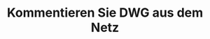 ---
############################# Static ############################
layout: "auto-gen-annotation"

############################# Head ############################
head_title: "Net DWG Annotation API Annotation in C#"
head_description: "Net-API zum Erstellen und Kommentieren beliebter Anmerkungstypen aus DWG, Bildern, Zeichnungen und Dokumentdateiformaten."

############################# Header ############################
title: "Kommentieren Sie DWG aus dem Netz"
description: ""
bg_image: "https://cms.admin.containerize.com/templates/aspose/App_Themes/V3/images/bg/header1.png"
bg_overlay: false
button:
    enable: true
    icon: "fas fa-arrow-down"
    label: "Download kostenlose Testversion"
    link: "https://downloads.groupdocs.com/annotation/net"

############################# About ############################
about:
    enable: true
    title: "Über GroupDocs.Annotation für Net API"
    content: |
        GroupDocs.Annotation for Net API ist eine Bibliothek, mit der Sie Anmerkungen zu PDF-, Word- und anderen Dokumenten auf Mac, Windows oder Ubuntu hinzufügen können. [GroupDocs.Annotation for Net](/annotation/net) ist eine native Net-API zum Verwalten von Anmerkungen mit umfassender Unterstützung für das Erstellen, Hinzufügen, Bearbeiten, Löschen, Extrahieren und Exportieren von Anmerkungen aus Bildern und verschiedenen anderen Dokumenten. Die vollständige Liste der unterstützten Dokumentformate finden Sie auf dieser [Seite](https://docs.groupdocs.com/annotation/net/supported-document-formats/).
        Mit dieser Bibliothek können Sie nicht nur mit DWG-Dokumenten arbeiten, sondern auch mit vielen anderen Dokumenttypen wie Word, Excel, PowerPoint, Outlook-E-Mails, Visio, Adobe, OpenDocument, OpenOffice, Photoshop, AutoCad und vielen anderen.
        Mit der GroupDocs.Annotation for Net-API können Sie neue Notizen erstellen und hinzufügen, Anmerkungen bearbeiten, Kommentare und Anmerkungen extrahieren und aus Dokumenten entfernen. Die Bibliothek unterstützt 13 verschiedene Anmerkungstypen, darunter Text, Polylinie, Fläche, Unterstreichung, Punkt, Wasserzeichen, Pfeil, Ellipse, Textersetzung, Abstand, Textfeld, Ressourcenschwärzung in PDF, HTML, Microsoft Word-Dokumenten, Tabellenkalkulationen, Diagrammen, Präsentationen, Zeichnungen, Bilder und viele andere Dateiformate.
        Das Beispiel (siehe unten) zeigt die Arbeit mit dem Dokument DWG. In diesem Beispiel können Sie die Hauptschritte für die Arbeit mit GroupDocs.Annotation sehen: Richten Sie eine Lizenz ein, öffnen Sie ein Dokument, mit dem Sie arbeiten möchten, und erstellen Sie ein Annotation, Hinzufügen von Datenobjekten zum Festlegen von Annotationseigenschaften gemäß Ihren Anforderungen und Speichern des Ergebnisses am erforderlichen Ort. Außerdem können Sie einen detaillierteren Blick auf die unterstützten Funktionen auf unserer Github-[Seite](https://github.com/groupdocs-annotation/GroupDocs.Annotation-for-.NET) oder in unserer Produkt-[Dokumentation](https://github.com/groupdocs-annotation/GroupDocs.Annotation-for-.NET) werfen ://docs.groupdocs.com/annotation/net/getting-started/).

############################# Steps ############################
howTo_Add:
steps_Add:
    enable: true
    title_left: "Schritte zum Hinzufügen von Anmerkungen zu DWG in Net"
    content_left: |
        [GroupDocs.Annotation](/annotation/net/) macht es für Net-Entwickler einfach, verschiedene Annotationstypen zu DWG-Dateien in jeder Net-basierten Anwendung hinzuzufügen, indem sie ein paar einfache Schritte implementieren.
        *   Erstellen Sie Antwortobjekte mit Kommentar und Datum.
        *   Erstellen Sie ein AreaAnnotation-Objekt, legen Sie Bereichsoptionen fest und fügen Sie Antworten hinzu.
        *   Erstellen Sie ein Annotator-Objekt und fügen Sie eine Bereichsanmerkung hinzu.
        *   Ausgabedatei speichern.
    title_right: "System Anforderungen"
    content_right: |
        GroupDocs.Annotation for Net APIs werden auf allen wichtigen Plattformen und Betriebssystemen unterstützt. Bevor Sie den folgenden Code ausführen, stellen Sie bitte sicher, dass die folgenden Voraussetzungen auf Ihrem System installiert sind.
        *   Betriebssysteme: Microsoft Windows, Linux, MacOS
        *   Entwicklungsumgebungen: Visual Studio, Xamarin, MonoDevelop
        *   Frameworks: .NET Framework, .NET Standard, .NET Core, Mono
        *   Laden Sie die neueste Version von GroupDocs.Annotation für .NET von [NuGet] herunter (https://www.nuget.org/packages/groupdocs.annotation).

############################# Preview ############################
preview_Add:
    enable: true
    title: Anmerkungsvorschau und Codebeispiel
    content: |
        ![Annotation preview image]https://docs.groupdocs.com/annotation/java/images/add-text-field-annotation.png
    code: |
        ```cs
        //Add text field annotation to the document from local disk
        using (Annotator annotator = new Annotator("input.bmp"))
        {
            TextFieldAnnotation textField = new TextFieldAnnotation
            {
                BackgroundColor = 65535,
                Box = new Rectangle(100, 100, 100, 100),
                CreatedOn = DateTime.Now,
                Text = "Some text",
                FontColor = 65535,
                FontSize = 12,
                Message = "This is text field annotation",
                Opacity = 0.7,
                PageNumber = 0,
                PenStyle = PenStyle.Dot,
                PenWidth = 3,
                FontFamily = "Arial",
                TextHorizontalAlignment = HorizontalAlignment.Center,
                Replies = new List
                {
                    new Reply
                    {
                        Comment = "First comment",
                        RepliedOn = DateTime.Now
                    },
                    new Reply
                    {
                        Comment = "Second comment",
                        RepliedOn = DateTime.Now
                    }
                }
            };
            annotator.Add(textField);
            annotator.Save("result.bmp");
        }
        ```

############################# Steps ############################
howTo_Remove:
steps_Remove:
    enable: true
    title_left: "Schritte zum Entfernen von Anmerkungen aus DWG in Net"
    content_left: |
        [GroupDocs.Annotation](/annotation/net/) erleichtert Net-Entwicklern das Entfernen von Anmerkungsdetails aus DWG-Dateien in jeder Net-basierten Anwendung durch die Implementierung einiger einfacher Schritte.
        *   Erstellen Sie Antwortobjekte mit Kommentar und Datum.
        *   Instanziieren Sie das SaveOptions-Objekt und legen Sie AnnotationTypes = AnnotationType.None fest.
        *   Rufen Sie die Speichermethode mit dem resultierenden Dokumentpfad oder -stream und dem SaveOptions-Objekt auf.

############################# Preview ############################
preview_Remove:
    enable: true
    code: |
        ```cs
        // 1- How to remove annotation from document using annotation index
        
        using (Annotator annotator = new Annotator("result.bmp"))
        {
            annotator.Remove(0);
            annotator.Save("removed.bmp");
        }
        
        // 2- How to remove annotation from document using annotation object
        
        using (Annotator annotator = new Annotator("result.bmp"))
        {
            var tmp = annotator.Get();
            annotator.Remove(tmp[0]);
            annotator.Save("removed.bmp");
        }
        
        // 3- How to remove some annotations from document using list of ID’s
        
        using (Annotator annotator = new Annotator("result.bmp"))
        {
            var idList = new List{1, 2, 3};
            annotator.Remove(idList);
            annotator.Save("removed.bmp");
        }
        
        // 4- How to remove some annotations from document using list of annotations
        
        using (Annotator annotator = new Annotator("result.bmp"))
        {
            var tmp = annotator.Get();
            annotator.Remove(tmp);
            annotator.Save("removed.bmp");
        }
        ```

############################# Steps ############################
howTo_Edit:
steps_Edit:
    enable: true
    title_left: "Schritte zum Bearbeiten von Anmerkungen aus DWG in Net"
    content_left: |
        [GroupDocs.Annotation](/annotation/net/) erleichtert Net-Entwicklern das Aktualisieren verschiedener Annotationseigenschaften aus DWG-Dateien in jeder Net-basierten Anwendung durch die Implementierung einiger einfacher Schritte.
        *   Instanziieren Sie das Annotator-Objekt mit dem Pfad oder Stream des Eingabedokuments mit instanziierten LoadOptions mit ImportAnnotations = true.
        *   Erstellen Sie eine AnnotationBase-Implementierung und legen Sie die ID der vorhandenen Anmerkung fest (wenn die Anmerkung mit dieser ID nicht gefunden wird, wird nichts geändert) oder die Pfadliste der Anmerkungen (alle vorhandenen Anmerkungen werden entfernt).
        *   Rufen Sie die Update-Methode des Annotator-Objekts mit übergebenen Annotationen auf.
        *   Rufen Sie die Speichermethode mit dem resultierenden Dokumentpfad oder -stream und dem SaveOptions-Objekt auf.

############################# Preview ############################
preview_Edit:
    enable: true
    code: |
        ```cs
        // open annotated document
        using (Annotator annotator = new Annotator("result.bmp"))
        {
            //assuming we are going to change some properties of existing annotation
                AreaAnnotation updated = new AreaAnnotation
                    {
                            // It's important to set existed annotation Id
                            Id = 1,
                            BackgroundColor = 255,
                            Box = new Rectangle(0, 0, 50, 200),
                            CreatedOn = DateTime.Now,
                            Message = "This is updated annotation",
                            Replies = new List
                            {
                                new Reply
                                {
                                    Comment = "Updated first comment",
                                    RepliedOn = DateTime.Now
                                },
                                new Reply
                                {
                                    Comment = "Updated second comment",
                                    RepliedOn = DateTime.Now
                                }
                            }
                        };
                // update annotation
                annotator.Update(updated);
                annotator.Save("result.bmp");
        }
        ```

############################# Steps ############################
howTo_Extract:
steps_Extract:
    enable: true
    title_left: "Schritte zum Extrahieren von Anmerkungen aus DWG in Net"
    content_left: |
        [GroupDocs.Annotation](/annotation/net/) macht es Netzentwicklern leicht, Dokumente mit Anmerkungen zu versehen und Anmerkungsinformationen aus DWG-Dateien in jeder netzbasierten Anwendung zu extrahieren, indem sie ein paar einfache Schritte implementieren.
        *   Erstellen Sie Antwortobjekte mit Kommentar und Datum.
        *   Instanziieren Sie das LoadOptions-Objekt und rufen Sie SetImportAnnotations mit dem Argument true auf.
        *   Definieren Sie eine Variable vom Typ List.
        *   Rufen Sie die get-Methode auf und geben Sie das Ergebnis an die obige Variable zurück.

############################# Preview ############################
preview_Extract:
    enable: true
    code: |
        ```cs
        // for using this example input file ("annotated.bmp") must be with annotations
        using (Annotator annotator = new Annotator("annotated.bmp"))
        {
            List annotations = annotator.Get();
            XmlSerializer formatter = new XmlSerializer(typeof(List));
            using (FileStream fs = new FileStream("annotations.xml", FileMode.Create))
            {
                fs.SetLength(0);
                formatter.Serialize(fs, annotations);
            }
        }
        ```

############################# Demos ############################
demos:
    enable: true
    title: "Live-Demos zum Hinzufügen, Entfernen, Bearbeiten und Extrahieren von Anmerkungen zu Dokumenten und Bildern"
    content: |
        Fügen Sie jetzt Anmerkungen zur Datei DWG hinzu, entfernen Sie sie, bearbeiten Sie sie und extrahieren Sie sie, indem Sie die Website [GroupDocs.Annotation Live Demos](https://products.groupdocs.app/annotation/family) besuchen. Die Live-Demo bietet folgende Vorteile

############################# About Formats ############################
about_formats:
    enable: true
    format:
        # format loop
        - icon: "far fa-file-dwg"
          title: "Informationen zum Dateiformat DWG"
          content: |
            Dateien mit der Erweiterung DWG stellen proprietäre Binärdateien dar, die zur Aufnahme von 2D- und 3D-Konstruktionsdaten verwendet werden. Wie DXF, bei dem es sich um ASCII-Dateien handelt, stellt DWG das binäre Dateiformat für CAD-Zeichnungen (Computer Aided Design) dar. Es enthält Vektorbilder und Metadaten zur Darstellung des Inhalts von CAD-Dateien. Für die Anzeige von DWG-Dateien auf Windows-Betriebssystemen stehen kostenlose Viewer zur Verfügung, beispielsweise der kostenlose DWG TrueView von Autodesk. Es gibt auch andere Anwendungen von Drittanbietern, die das Abrufen von DWG-Dateien unterstützen.

          link: "https://docs.fileformat.com/image/dwg/"

############################# More Formats ############################
more_formats:
    enable: true
    title: "Arbeiten mit anderen gängigen Dokumentformaten"
    content: |
        Aktualisieren Sie die Anmerkungseigenschaften einiger gängiger Dateiformate wie unten angegeben.
    format:
        # format loop
        - name: "Annotate PDF document"
          link: "https://products.groupdocs.com/annotation/net/pdf/"
          description: "Adobe Portable Document Format"

        # format loop
        - name: "Annotate DOC document"
          link: "https://products.groupdocs.com/annotation/net/doc/"
          description: "Microsoft Word Document"

        # format loop
        - name: "Annotate DOCM document"
          link: "https://products.groupdocs.com/annotation/net/docm/"
          description: "Microsoft Word Macro-Enabled Document"

        # format loop
        - name: "Annotate DOCX document"
          link: "https://products.groupdocs.com/annotation/net/docx/"
          description: "Microsoft Word Open XML Document"

        # format loop
        - name: "Annotate DOT document"
          link: "https://products.groupdocs.com/annotation/net/dot/"
          description: "Microsoft Word Document Template"

        # format loop
        - name: "Annotate DOTX document"
          link: "https://products.groupdocs.com/annotation/net/dotx/"
          description: "Word Open XML Document Template"

        # format loop
        - name: "Annotate RTF document"
          link: "https://products.groupdocs.com/annotation/net/rtf/"
          description: "Rich Text Document"

        # format loop
        - name: "Annotate ODT document"
          link: "https://products.groupdocs.com/annotation/net/odt/"
          description: "Open Document Text"

        # format loop
        - name: "Annotate XLS document"
          link: "https://products.groupdocs.com/annotation/net/xls/"
          description: "Microsoft Excel Binary File Format"

        # format loop
        - name: "Annotate XLSX document"
          link: "https://products.groupdocs.com/annotation/net/xlsx/"
          description: "Microsoft Excel Open XML Spreadsheet"

        # format loop
        - name: "Annotate XLSM document"
          link: "https://products.groupdocs.com/annotation/net/xlsm/"
          description: "Microsoft Excel Macro-Enabled Spreadsheet"

        # format loop
        - name: "Annotate XLSB document"
          link: "https://products.groupdocs.com/annotation/net/xlsb/"
          description: "Microsoft Excel Binary Worksheet"

        # format loop
        - name: "Annotate ODS document"
          link: "https://products.groupdocs.com/annotation/net/ods/"
          description: "Open Document Spreadsheet"

        # format loop
        - name: "Annotate PPT document"
          link: "https://products.groupdocs.com/annotation/net/ppt/"
          description: "PowerPoint Presentation"

        # format loop
        - name: "Annotate PPTX document"
          link: "https://products.groupdocs.com/annotation/net/pptx/"
          description: "PowerPoint Open XML Presentation"

        # format loop
        - name: "Annotate PPSX document"
          link: "https://products.groupdocs.com/annotation/net/ppsx/"
          description: "PowerPoint Open XML Slide Show"

        # format loop
        - name: "Annotate POTM document"
          link: "https://products.groupdocs.com/annotation/net/potm/"
          description: "Microsoft PowerPoint Template"

        # format loop
        - name: "Annotate PPTM document"
          link: "https://products.groupdocs.com/annotation/net/pptm/"
          description: "Microsoft PowerPoint Presentation"

        # format loop
        - name: "Annotate PPS document"
          link: "https://products.groupdocs.com/annotation/net/pps/"
          description: "Microsoft PowerPoint 97-2003 Slide Show"

        # format loop
        - name: "Annotate ODP document"
          link: "https://products.groupdocs.com/annotation/net/odp/"
          description: "OpenDocument Presentation"

        # format loop
        - name: "Annotate HTML document"
          link: "https://products.groupdocs.com/annotation/net/html/"
          description: "HyperText Markup Language"

        # format loop
        - name: "Annotate TIFF document"
          link: "https://products.groupdocs.com/annotation/net/tiff/"
          description: "Tagged Image File Format"

        # format loop
        - name: "Annotate JPEG document"
          link: "https://products.groupdocs.com/annotation/net/jpeg/"
          description: "JPEG Image"

        # format loop
        - name: "Annotate PNG document"
          link: "https://products.groupdocs.com/annotation/net/png/"
          description: "Portable Network Graphic"

        # format loop
        - name: "Annotate EML document"
          link: "https://products.groupdocs.com/annotation/net/eml/"
          description: "E-mail Message"

        # format loop
        - name: "Annotate MSG document"
          link: "https://products.groupdocs.com/annotation/net/msg/"
          description: "Microsoft Outlook E-mail Message"

        # format loop
        - name: "Annotate VSD document"
          link: "https://products.groupdocs.com/annotation/net/vsd/"
          description: "Microsoft Visio 2003-2010 Drawing"

        # format loop
        - name: "Annotate VSDX document"
          link: "https://products.groupdocs.com/annotation/net/vsdx/"
          description: "Microsoft Visio Drawing"

        # format loop
        - name: "Annotate VSS document"
          link: "https://products.groupdocs.com/annotation/net/vss/"
          description: "Microsoft Visio 2003-2010 Stencil"

        # format loop
        - name: "Annotate VST document"
          link: "https://products.groupdocs.com/annotation/net/vst/"
          description: "Microsoft Visio 2013 Stencil"

        # format loop
        - name: "Annotate DWG document"
          link: "https://products.groupdocs.com/annotation/net/dwg/"
          description: "Autodesk Design Data Formats"

        # format loop
        - name: "Annotate DXF document"
          link: "https://products.groupdocs.com/annotation/net/dxf/"
          description: "AutoCAD Drawing Interchange"

        # format loop
        - name: "Annotate DCM document"
          link: "https://products.groupdocs.com/annotation/net/dcm/"
          description: "Digital Imaging and Communications in Medicine"

        # format loop
        - name: "Annotate WMF document"
          link: "https://products.groupdocs.com/annotation/net/wmf/"
          description: "Windows Metafile"

        # format loop
        - name: "Annotate EMF document"
          link: "https://products.groupdocs.com/annotation/net/emf/"
          description: "Enhanced Metafile Format"


############################# Back to top ###############################
back_to_top:
    enable: true
---